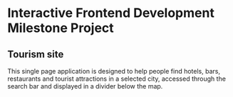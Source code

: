 # Interactive Frontend Development Milestone Project

## Tourism site

This single page application is designed to help people find hotels, bars, restaurants
and tourist attractions in a selected city, accessed through the search bar and
displayed in a divider below the map.


